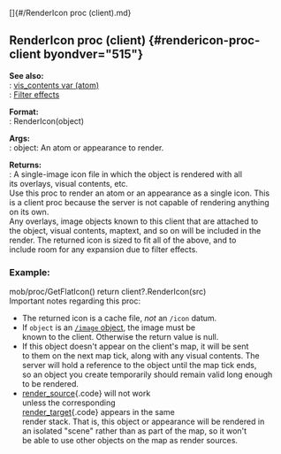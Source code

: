 []{#/RenderIcon proc (client).md}    
## RenderIcon proc (client) {#rendericon-proc-client byondver="515"}    
**See also:**    
:   [vis_contents var (atom)](/atom/var/vis_contents)    
:   [Filter effects](/%7Bnotes%7D/filters)    
<!-- -->    
**Format:**    
:   RenderIcon(object)    
<!-- -->    
**Args:**    
:   object: An atom or appearance to render.    
<!-- -->    
**Returns:**    
:   A single-image icon file in which the object is rendered with all    
    its overlays, visual contents, etc.    
Use this proc to render an atom or an appearance as a single icon. This    
is a client proc because the server is not capable of rendering anything    
on its own.    
Any overlays, image objects known to this client that are attached to    
the object, visual contents, maptext, and so on will be included in the    
render. The returned icon is sized to fit all of the above, and to    
include room for any expansion due to filter effects.    
### Example:    
mob/proc/GetFlatIcon() return client?.RenderIcon(src)    
Important notes regarding this proc:    
-   The returned icon is a cache file, *not* an `/icon` datum.    
-   If `object` is an [`/image` object](/image), the image must be    
    known to the client. Otherwise the return value is null.    
-   If this object doesn\'t appear on the client\'s map, it will be sent    
    to them on the next map tick, along with any visual contents. The    
    server will hold a reference to the object until the map tick ends,    
    so an object you create temporarily should remain valid long enough    
    to be rendered.    
-   [render_source](/atom/var/render_source){.code} will not work    
    unless the corresponding    
    [render_target](/atom/var/render_target){.code} appears in the same    
    render stack. That is, this object or appearance will be rendered in    
    an isolated \"scene\" rather than as part of the map, so it won\'t    
    be able to use other objects on the map as render sources.  